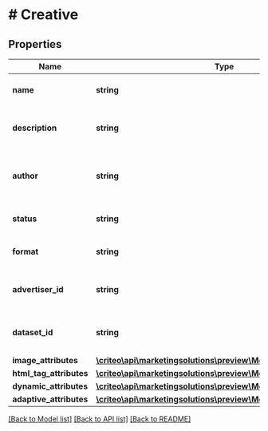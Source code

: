 # # Creative

## Properties

Name | Type | Description | Notes
------------ | ------------- | ------------- | -------------
**name** | **string** | The name of the creative |
**description** | **string** | The description of the creative | [optional]
**author** | **string** | The login of the person who created this creative ( |
**status** | **string** | The status of the creative |
**format** | **string** | The format of the creative | [optional]
**advertiser_id** | **string** | Advertiser linked to the Creative |
**dataset_id** | **string** | Data set id linked to the Creative | [optional]
**image_attributes** | [**\criteo\api\marketingsolutions\preview\Model\ImageAttributes**](ImageAttributes.md) |  | [optional]
**html_tag_attributes** | [**\criteo\api\marketingsolutions\preview\Model\HtmlTagAttributes**](HtmlTagAttributes.md) |  | [optional]
**dynamic_attributes** | [**\criteo\api\marketingsolutions\preview\Model\DynamicAttributes**](DynamicAttributes.md) |  | [optional]
**adaptive_attributes** | [**\criteo\api\marketingsolutions\preview\Model\AdaptiveAttributes**](AdaptiveAttributes.md) |  | [optional]

[[Back to Model list]](../../README.md#models) [[Back to API list]](../../README.md#endpoints) [[Back to README]](../../README.md)

